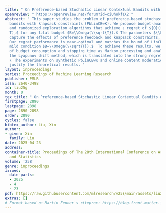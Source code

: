 ```yaml
---
title: " On Preference-based Stochastic Linear Contextual Bandits with Knapsacks "
openreview: " https://openreview.net/forum?id=ciUhokfeX2 "
abstract: " This paper studies the problem of preference-based stochastic linear contextual
  bandits with knapsack constraints (PbLinCBwK). We propose budget-aware optimistic
  and randomized exploration algorithms that achieve a regret of ${O}((\\kappa+\\frac{T\\nu^*}{B})\\sqrt{T}\\log
  T),$ for any total budget $B=\\Omega(\\sqrt{T}).$ The parameters $\\kappa$ and $\\frac{T\\nu^*}{B}$
  capture the effects of preference feedback and knapsack constraints, respectively.
  Our regret performance is near-optimal and matches the bound of LinCBwK under the
  mild condition $B=\\Omega(\\sqrt{T}).$  To achieve these results, we view the process
  of budget consumption and stopping time as Markov processing and analyze it via
  the Lyapunov drift method, which is translated into the strong regret guarantee.
  \ The experiments on synthetic PbLinCBwK and online content moderation setting further
  justify the theoretical results. "
layout: inproceedings
series: Proceedings of Machine Learning Research
publisher: PMLR
issn: 2640-3498
id: liu25g
month: 0
tex_title: " On Preference-based Stochastic Linear Contextual Bandits with Knapsacks "
firstpage: 2890
lastpage: 2898
page: 2890-2898
order: 2890
cycles: false
bibtex_author: Liu, Xin
author:
- given: Xin
  family: Liu
date: 2025-04-23
address:
container-title: Proceedings of The 28th International Conference on Artificial Intelligence
  and Statistics
volume: '258'
genre: inproceedings
issued:
  date-parts:
  - 2025
  - 4
  - 23
pdf: https://raw.githubusercontent.com/mlresearch/v258/main/assets/liu25g/liu25g.pdf
extras: []
# Format based on Martin Fenner's citeproc: https://blog.front-matter.io/posts/citeproc-yaml-for-bibliographies/
---
```


